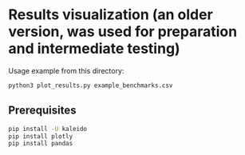 # Results visualization (an older version, was used for preparation and intermediate testing)

Usage example from this directory:

```bash
python3 plot_results.py example_benchmarks.csv
```

## Prerequisites
```bash
pip install -U kaleido
pip install plotly
pip install pandas
```